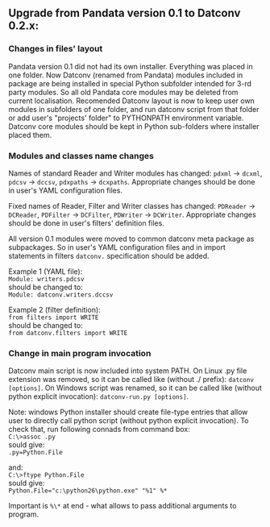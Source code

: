 Upgrade from Pandata version 0.1 to Datconv 0.2.x:
--------------------------------------------------

### Changes in files' layout
Pandata version 0.1 did not had its own installer. Everything was placed
in one folder. Now Datconv (renamed from Pandata) modules included in
package are being installed in special Python subfolder intended for
3-rd party modules. So all old Pandata core modules may be deleted from
current localisation. Recomended Datconv layout is now to keep user own
modules in subfolders of one folder, and run datconv script from that
folder or add user's "projects' folder" to PYTHONPATH environment
variable. Datconv core modules should be kept in Python sub-folders 
where installer placed them.

### Modules and classes name changes
Names of standard Reader and Writer modules has changed: `pdxml` -> `dcxml`,
`pdcsv` -> `dccsv`, `pdxpaths` -> `dcxpaths`. Appropriate changes should be done in user's 
YAML configuration files.

Fixed names of Reader, Filter and Writer classes has changed: `PDReader` -> `DCReader`,
`PDFilter` -> `DCFilter`, `PDWriter` -> `DCWriter`. Appropriate changes should be done 
in user's filters' definition files.

All version 0.1 modules were moved to common datconv meta
package as subpackages. So in user's YAML configuration files and in import
statements in filters `datconv.` specification should be added.

Example 1 (YAML file):  
`Module: writers.pdcsv`  
should be changed to:  
`Module: datconv.writers.dccsv`

Example 2 (filter definition):  
`from filters import WRITE`  
should be changed to:  
`from datconv.filters import WRITE`

### Change in main program invocation
Datconv main script is now included into system PATH. On Linux .py
file extension was removed, so it can be called like (without ./ prefix):
`datconv [options]`. On Windows script was renamed, so it can be called
like (without python explicit invocation): `datconv-run.py [options]`.

Note: windows Python installer should create file-type entries that
allow user to directly call python script (without python explicit
invocation). To check that, run following connads from command box:  
`C:\>assoc .py`  
sould give:  
`.py=Python.File`

and:  
`C:\>ftype Python.File`  
sould give:  
`Python.File="c:\python26\python.exe" "%1" %*`  

Important is `%\*` at end - what allows to pass additional arguments to
program.
